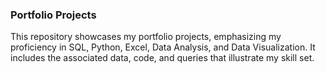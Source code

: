 ### Portfolio Projects

This repository showcases my portfolio projects, emphasizing my proficiency in SQL, Python, Excel, Data Analysis, and Data Visualization. It includes the associated data, code, and queries that illustrate my skill set.
